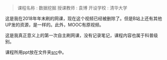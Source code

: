 > 课程名称 : 数据挖掘
> 授课教师 : 袁博
> 开设学校 : 清华大学

这是我在2018年年末刷的网课，现在这个视频已经被删除了。但是B站上还有其他UP发的资源，是一样的。此外，MOOC有原视频。

这是我真正意义上的第一次自主刷网课，没有记录笔记，课程内容也属于科普级别。

课程所用ppt放在文件夹[src](./src/)中。
